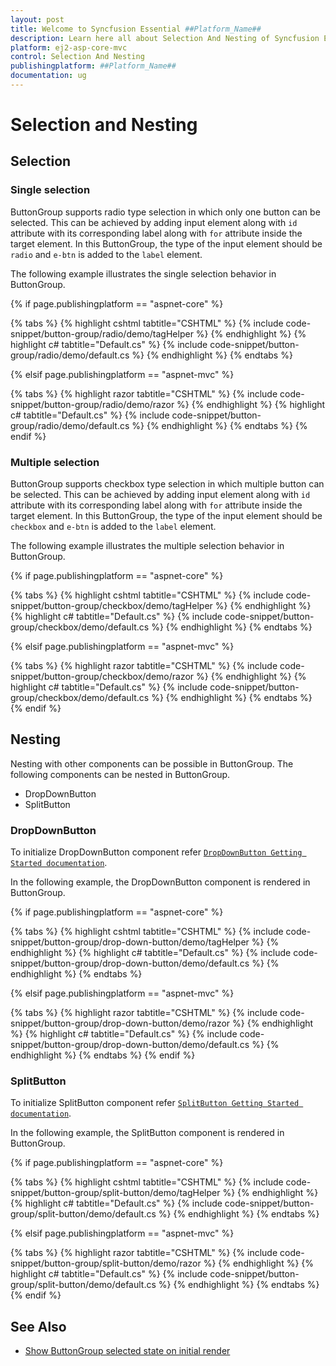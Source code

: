 ```yaml
---
layout: post
title: Welcome to Syncfusion Essential ##Platform_Name##
description: Learn here all about Selection And Nesting of Syncfusion Essential ##Platform_Name## widgets based on HTML5 and jQuery.
platform: ej2-asp-core-mvc
control: Selection And Nesting
publishingplatform: ##Platform_Name##
documentation: ug
---
```



# Selection and Nesting

## Selection

### Single selection

ButtonGroup supports radio type selection in which only one button can be selected. This can be achieved by adding input element
along with `id` attribute with its corresponding label along with `for` attribute inside the target element. In this ButtonGroup,
the type of the input element should be `radio` and `e-btn` is added to the `label` element.

The following example illustrates the single selection behavior in ButtonGroup.

{% if page.publishingplatform == "aspnet-core" %}

{% tabs %}
{% highlight cshtml tabtitle="CSHTML" %}
{% include code-snippet/button-group/radio/demo/tagHelper %}
{% endhighlight %}
{% highlight c# tabtitle="Default.cs" %}
{% include code-snippet/button-group/radio/demo/default.cs %}
{% endhighlight %}
{% endtabs %}

{% elsif page.publishingplatform == "aspnet-mvc" %}

{% tabs %}
{% highlight razor tabtitle="CSHTML" %}
{% include code-snippet/button-group/radio/demo/razor %}
{% endhighlight %}
{% highlight c# tabtitle="Default.cs" %}
{% include code-snippet/button-group/radio/demo/default.cs %}
{% endhighlight %}
{% endtabs %}
{% endif %}



### Multiple selection

ButtonGroup supports checkbox type selection in which multiple button can be selected. This can be achieved by adding input element
along with `id` attribute with its corresponding label along with `for` attribute inside the target element. In this ButtonGroup,
the type of the input element should be `checkbox` and `e-btn` is added to the `label` element.

The following example illustrates the multiple selection behavior in ButtonGroup.

{% if page.publishingplatform == "aspnet-core" %}

{% tabs %}
{% highlight cshtml tabtitle="CSHTML" %}
{% include code-snippet/button-group/checkbox/demo/tagHelper %}
{% endhighlight %}
{% highlight c# tabtitle="Default.cs" %}
{% include code-snippet/button-group/checkbox/demo/default.cs %}
{% endhighlight %}
{% endtabs %}

{% elsif page.publishingplatform == "aspnet-mvc" %}

{% tabs %}
{% highlight razor tabtitle="CSHTML" %}
{% include code-snippet/button-group/checkbox/demo/razor %}
{% endhighlight %}
{% highlight c# tabtitle="Default.cs" %}
{% include code-snippet/button-group/checkbox/demo/default.cs %}
{% endhighlight %}
{% endtabs %}
{% endif %}



## Nesting

Nesting with other components can be possible in ButtonGroup. The following components can be nested in ButtonGroup.
* DropDownButton
* SplitButton

### DropDownButton

To initialize DropDownButton component refer [`DropDownButton Getting Started documentation`](./../../drop-down-button/getting-started).

In the following example, the DropDownButton component is rendered in ButtonGroup.

{% if page.publishingplatform == "aspnet-core" %}

{% tabs %}
{% highlight cshtml tabtitle="CSHTML" %}
{% include code-snippet/button-group/drop-down-button/demo/tagHelper %}
{% endhighlight %}
{% highlight c# tabtitle="Default.cs" %}
{% include code-snippet/button-group/drop-down-button/demo/default.cs %}
{% endhighlight %}
{% endtabs %}

{% elsif page.publishingplatform == "aspnet-mvc" %}

{% tabs %}
{% highlight razor tabtitle="CSHTML" %}
{% include code-snippet/button-group/drop-down-button/demo/razor %}
{% endhighlight %}
{% highlight c# tabtitle="Default.cs" %}
{% include code-snippet/button-group/drop-down-button/demo/default.cs %}
{% endhighlight %}
{% endtabs %}
{% endif %}



### SplitButton

To initialize SplitButton component refer [`SplitButton Getting Started documentation`](./../../split-button/getting-started).

In the following example, the SplitButton component is rendered in ButtonGroup.

{% if page.publishingplatform == "aspnet-core" %}

{% tabs %}
{% highlight cshtml tabtitle="CSHTML" %}
{% include code-snippet/button-group/split-button/demo/tagHelper %}
{% endhighlight %}
{% highlight c# tabtitle="Default.cs" %}
{% include code-snippet/button-group/split-button/demo/default.cs %}
{% endhighlight %}
{% endtabs %}

{% elsif page.publishingplatform == "aspnet-mvc" %}

{% tabs %}
{% highlight razor tabtitle="CSHTML" %}
{% include code-snippet/button-group/split-button/demo/razor %}
{% endhighlight %}
{% highlight c# tabtitle="Default.cs" %}
{% include code-snippet/button-group/split-button/demo/default.cs %}
{% endhighlight %}
{% endtabs %}
{% endif %}



## See Also

* [Show ButtonGroup selected state on initial render](./how-to/show-buttongroup-selected-state-on-initial-render)
